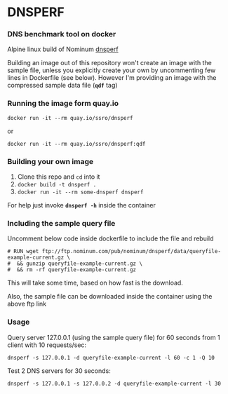 # DNSPERF

### DNS benchmark tool on docker

Alpine linux build of Nominum [dnsperf](http://nominum.com/measurement-tools/)

Building an image out of this repository won't create an image with the sample file, unless you 
explicitly create your own by uncommenting few lines in Dockerfile (see below). However I'm providing an image 
with the compressed sample data file (**`qdf`** tag)


### Running the image form quay.io

```
docker run -it --rm quay.io/ssro/dnsperf
```
or

```
docker run -it --rm quay.io/ssro/dnsperf:qdf
```

### Building your own image

1. Clone this repo and `cd` into it
2. `docker build -t dnsperf .`
3. `docker run -it --rm some-dnsperf dnsperf`

For help just invoke **`dnsperf -h`** inside the container

### Including the sample query file

Uncomment below code inside dockerfile to include the file and rebuild

```
# RUN wget ftp://ftp.nominum.com/pub/nominum/dnsperf/data/queryfile-example-current.gz \
#  && gunzip queryfile-example-current.gz \
#  && rm -rf queryfile-example-current.gz

```

This will take some time, based on how fast is the download.

Also, the sample file can be downloaded inside the container using the above ftp link

### Usage

Query server 127.0.0.1 (using the sample query file) for 60 seconds from 1 client
with 10 requests/sec:

`dnsperf -s 127.0.0.1 -d queryfile-example-current -l 60 -c 1 -Q 10`

Test 2 DNS servers for 30 seconds:

`dnsperf -s 127.0.0.1 -s 127.0.0.2 -d queryfile-example-current -l 30`
